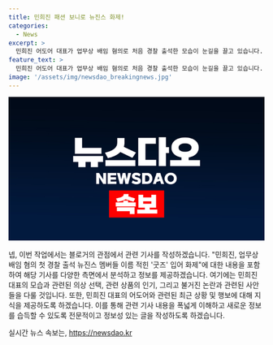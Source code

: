 ```yaml
---
title: 민희진 패션 보니로 뉴진스 화제!
categories:
  - News
excerpt: >
  민희진 어도어 대표가 업무상 배임 혐의로 처음 경찰 출석한 모습이 눈길을 끌고 있습니다. 민 대표는 경찰 조사를 받는 동안 뉴진스 멤버들의 이름이 적힌 굿즈 티셔츠를 입었는데, 이는 뉴진스와 협업해 출시된 제품으로 현재 품절된 상태입니다. 또한, 민 대표의 기자회견 때 입었던 옷들 또한 화제가 되었는데, 이번에도 특이한 스타일의 옷을 입고 출석하여 화제가 되었습니다. 민 대표는 경찰 조사를 마친 후 사실대로 얘기했고, 속이 너무 후련하다며 업무상 배임 혐의를 부인하고 추가 증거 자료를 제출할 예정이라고 밝혔습니다.
feature_text: >
  민희진 어도어 대표가 업무상 배임 혐의로 처음 경찰 출석한 모습이 눈길을 끌고 있습니다. 민 대표는 경찰 조사를 받는 동안 뉴진스 멤버들의 이름이 적힌 굿즈 티셔츠를 입었는데, 이는 뉴진스와 협업해 출시된 제품으로 현재 품절된 상태입니다. 또한, 민 대표의 기자회견 때 입었던 옷들 또한 화제가 되었는데, 이번에도 특이한 스타일의 옷을 입고 출석하여 화제가 되었습니다. 민 대표는 경찰 조사를 마친 후 사실대로 얘기했고, 속이 너무 후련하다며 업무상 배임 혐의를 부인하고 추가 증거 자료를 제출할 예정이라고 밝혔습니다.
image: '/assets/img/newsdao_breakingnews.jpg'
---
```


<p><img src="/assets/img/newsdao_breakingnews.jpg" alt="bookingtag 속보" /></p>

<p>넵, 이번 작업에서는 블로거의 관점에서 관련 기사를 작성하겠습니다. "민희진, 업무상 배임 혐의 첫 경찰 출석 뉴진스 멤버들 이름 적힌 '굿즈' 입어 화제"에 대한 내용을 포함하여 해당 기사를 다양한 측면에서 분석하고 정보를 제공하겠습니다. 여기에는 민희진 대표의 모습과 관련된 의상 선택, 관련 상품의 인기, 그리고 불거진 논란과 관련된 사안들을 다룰 것입니다. 또한, 민희진 대표의 어도어와 관련된 최근 상황 및 행보에 대해 지식을 제공하도록 하겠습니다. 이를 통해 관련 기사 내용을 폭넓게 이해하고 새로운 정보를 습득할 수 있도록 전문적이고 정보성 있는 글을 작성하도록 하겠습니다. </p>
실시간 뉴스 속보는, <a href="https://newsdao.kr" rel="dofollow">https://newsdao.kr</a>


